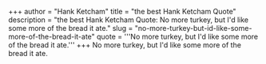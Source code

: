 +++
author = "Hank Ketcham"
title = "the best Hank Ketcham Quote"
description = "the best Hank Ketcham Quote: No more turkey, but I'd like some more of the bread it ate."
slug = "no-more-turkey-but-id-like-some-more-of-the-bread-it-ate"
quote = '''No more turkey, but I'd like some more of the bread it ate.'''
+++
No more turkey, but I'd like some more of the bread it ate.
